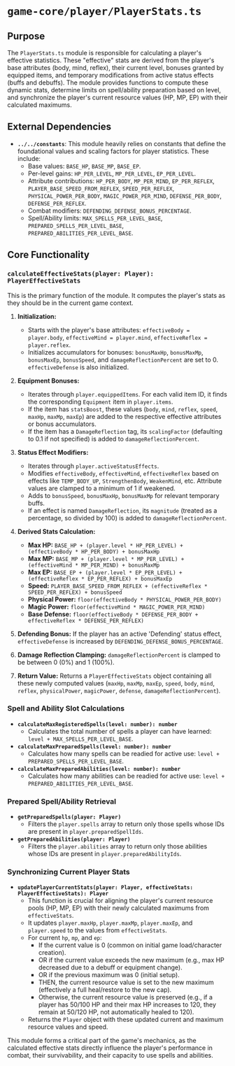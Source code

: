 # `game-core/player/PlayerStats.ts`

## Purpose

The `PlayerStats.ts` module is responsible for calculating a player's effective statistics. These "effective" stats are derived from the player's base attributes (body, mind, reflex), their current level, bonuses granted by equipped items, and temporary modifications from active status effects (buffs and debuffs). The module provides functions to compute these dynamic stats, determine limits on spell/ability preparation based on level, and synchronize the player's current resource values (HP, MP, EP) with their calculated maximums.

## External Dependencies

*   **`../../constants`**: This module heavily relies on constants that define the foundational values and scaling factors for player statistics. These include:
    *   Base values: `BASE_HP`, `BASE_MP`, `BASE_EP`.
    *   Per-level gains: `HP_PER_LEVEL`, `MP_PER_LEVEL`, `EP_PER_LEVEL`.
    *   Attribute contributions: `HP_PER_BODY`, `MP_PER_MIND`, `EP_PER_REFLEX`, `PLAYER_BASE_SPEED_FROM_REFLEX`, `SPEED_PER_REFLEX`, `PHYSICAL_POWER_PER_BODY`, `MAGIC_POWER_PER_MIND`, `DEFENSE_PER_BODY`, `DEFENSE_PER_REFLEX`.
    *   Combat modifiers: `DEFENDING_DEFENSE_BONUS_PERCENTAGE`.
    *   Spell/Ability limits: `MAX_SPELLS_PER_LEVEL_BASE`, `PREPARED_SPELLS_PER_LEVEL_BASE`, `PREPARED_ABILITIES_PER_LEVEL_BASE`.

## Core Functionality

### `calculateEffectiveStats(player: Player): PlayerEffectiveStats`

This is the primary function of the module. It computes the player's stats as they should be in the current game context.

1.  **Initialization:**
    *   Starts with the player's base attributes: `effectiveBody = player.body`, `effectiveMind = player.mind`, `effectiveReflex = player.reflex`.
    *   Initializes accumulators for bonuses: `bonusMaxHp`, `bonusMaxMp`, `bonusMaxEp`, `bonusSpeed`, and `damageReflectionPercent` are set to 0. `effectiveDefense` is also initialized.

2.  **Equipment Bonuses:**
    *   Iterates through `player.equippedItems`. For each valid item ID, it finds the corresponding `Equipment` item in `player.items`.
    *   If the item has `statsBoost`, these values (`body`, `mind`, `reflex`, `speed`, `maxHp`, `maxMp`, `maxEp`) are added to the respective effective attributes or bonus accumulators.
    *   If the item has a `DamageReflection` tag, its `scalingFactor` (defaulting to 0.1 if not specified) is added to `damageReflectionPercent`.

3.  **Status Effect Modifiers:**
    *   Iterates through `player.activeStatusEffects`.
    *   Modifies `effectiveBody`, `effectiveMind`, `effectiveReflex` based on effects like `TEMP_BODY_UP`, `StrengthenBody`, `WeakenMind`, etc. Attribute values are clamped to a minimum of 1 if weakened.
    *   Adds to `bonusSpeed`, `bonusMaxHp`, `bonusMaxMp` for relevant temporary buffs.
    *   If an effect is named `DamageReflection`, its `magnitude` (treated as a percentage, so divided by 100) is added to `damageReflectionPercent`.

4.  **Derived Stats Calculation:**
    *   **Max HP:** `BASE_HP + (player.level * HP_PER_LEVEL) + (effectiveBody * HP_PER_BODY) + bonusMaxHp`
    *   **Max MP:** `BASE_MP + (player.level * MP_PER_LEVEL) + (effectiveMind * MP_PER_MIND) + bonusMaxMp`
    *   **Max EP:** `BASE_EP + (player.level * EP_PER_LEVEL) + (effectiveReflex * EP_PER_REFLEX) + bonusMaxEp`
    *   **Speed:** `PLAYER_BASE_SPEED_FROM_REFLEX + (effectiveReflex * SPEED_PER_REFLEX) + bonusSpeed`
    *   **Physical Power:** `floor(effectiveBody * PHYSICAL_POWER_PER_BODY)`
    *   **Magic Power:** `floor(effectiveMind * MAGIC_POWER_PER_MIND)`
    *   **Base Defense:** `floor(effectiveBody * DEFENSE_PER_BODY + effectiveReflex * DEFENSE_PER_REFLEX)`

5.  **Defending Bonus:** If the player has an active 'Defending' status effect, `effectiveDefense` is increased by `DEFENDING_DEFENSE_BONUS_PERCENTAGE`.

6.  **Damage Reflection Clamping:** `damageReflectionPercent` is clamped to be between 0 (0%) and 1 (100%).

7.  **Return Value:** Returns a `PlayerEffectiveStats` object containing all these newly computed values (`maxHp`, `maxMp`, `maxEp`, `speed`, `body`, `mind`, `reflex`, `physicalPower`, `magicPower`, `defense`, `damageReflectionPercent`).

### Spell and Ability Slot Calculations

*   **`calculateMaxRegisteredSpells(level: number): number`**
    *   Calculates the total number of spells a player can have learned: `level + MAX_SPELLS_PER_LEVEL_BASE`.
*   **`calculateMaxPreparedSpells(level: number): number`**
    *   Calculates how many spells can be readied for active use: `level + PREPARED_SPELLS_PER_LEVEL_BASE`.
*   **`calculateMaxPreparedAbilities(level: number): number`**
    *   Calculates how many abilities can be readied for active use: `level + PREPARED_ABILITIES_PER_LEVEL_BASE`.

### Prepared Spell/Ability Retrieval

*   **`getPreparedSpells(player: Player)`**
    *   Filters the `player.spells` array to return only those spells whose IDs are present in `player.preparedSpellIds`.
*   **`getPreparedAbilities(player: Player)`**
    *   Filters the `player.abilities` array to return only those abilities whose IDs are present in `player.preparedAbilityIds`.

### Synchronizing Current Player Stats

*   **`updatePlayerCurrentStats(player: Player, effectiveStats: PlayerEffectiveStats): Player`**
    *   This function is crucial for aligning the player's current resource pools (HP, MP, EP) with their newly calculated maximums from `effectiveStats`.
    *   It updates `player.maxHp`, `player.maxMp`, `player.maxEp`, and `player.speed` to the values from `effectiveStats`.
    *   For current `hp`, `mp`, and `ep`:
        *   If the current value is 0 (common on initial game load/character creation).
        *   OR if the current value exceeds the new maximum (e.g., max HP decreased due to a debuff or equipment change).
        *   OR if the previous maximum was 0 (initial setup).
        *   THEN, the current resource value is set to the new maximum (effectively a full heal/restore to the new cap).
        *   Otherwise, the current resource value is preserved (e.g., if a player has 50/100 HP and their max HP increases to 120, they remain at 50/120 HP, not automatically healed to 120).
    *   Returns the `Player` object with these updated current and maximum resource values and speed.

This module forms a critical part of the game's mechanics, as the calculated effective stats directly influence the player's performance in combat, their survivability, and their capacity to use spells and abilities.
